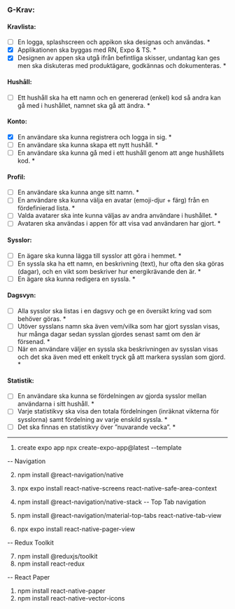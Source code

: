 ### G-Krav:

#### Kravlista:
- [ ] En logga, splashscreen och appikon ska designas och användas. *
- [X] Applikationen ska byggas med RN, Expo & TS. *
- [X] Designen av appen ska utgå ifrån befintliga skisser, undantag kan ges men ska diskuteras med produktägare, godkännas och dokumenteras. *

#### Hushåll:
- [ ] Ett hushåll ska ha ett namn och en genererad (enkel) kod så andra kan gå med i hushållet, namnet ska gå att ändra. *

#### Konto:
- [X] En användare ska kunna registrera och logga in sig. *
- [ ] En användare ska kunna skapa ett nytt hushåll. *
- [ ] En användare ska kunna gå med i ett hushåll genom att ange hushållets kod. *

#### Profil:
- [ ] En användare ska kunna ange sitt namn. *
- [ ] En användare ska kunna välja en avatar (emoji-djur + färg) från en fördefinierad lista. *
- [ ] Valda avatarer ska inte kunna väljas av andra användare i hushållet. *
- [ ] Avataren ska användas i appen för att visa vad användaren har gjort. *

#### Sysslor:
- [ ] En ägare ska kunna lägga till sysslor att göra i hemmet. *
- [ ] En syssla ska ha ett namn, en beskrivning (text), hur ofta den ska göras (dagar), och en vikt som beskriver hur energikrävande den är. *
- [ ] En ägare ska kunna redigera en syssla. *

#### Dagsvyn:
- [ ] Alla sysslor ska listas i en dagsvy och ge en översikt kring vad som behöver göras. *
- [ ] Utöver sysslans namn ska även vem/vilka som har gjort sysslan visas, hur många dagar sedan sysslan gjordes senast samt om den är försenad. *
- [ ] När en användare väljer en syssla ska beskrivningen av sysslan visas och det ska även med ett enkelt tryck gå att markera sysslan som gjord. *

#### Statistik:
- [ ] En användare ska kunna se fördelningen av gjorda sysslor mellan användarna i sitt hushåll. *
- [ ] Varje statistikvy ska visa den totala fördelningen (inräknat vikterna för sysslorna) samt fördelning av varje enskild syssla. *
- [ ] Det ska finnas en statistikvy över ”nuvarande vecka”. *

----------------------------------------------------------------------------------------

1. create expo app
npx create-expo-app@latest --template

--  Navigation

2. npm install @react-navigation/native
3. npx expo install react-native-screens react-native-safe-area-context
4. npm install @react-navigation/native-stack
-- Top Tab navigation

5. npm install @react-navigation/material-top-tabs react-native-tab-view
6. npx expo install react-native-pager-view

-- Redux Toolkit

7. npm install @reduxjs/toolkit
8. npm install react-redux

-- React Paper

1. npm install react-native-paper
2. npm install react-native-vector-icons
